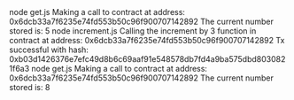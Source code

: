 <div id="termynal" data-termynal>
    <span data-ty="input">node get.js</span>
    <span data-ty>Making a call to contract at address: 0x6dcb33a7f6235e74fd553b50c96f900707142892</span>
    <span data-ty>The current number stored is: 5</span>
    <span data-ty="input">node increment.js</span>
    <span data-ty>Calling the increment by 3 function in contract at address: 0x6dcb33a7f6235e74fd553b50c96f900707142892</span>
    <span data-ty>Tx successful with hash: 0xb03d1426376e7efc49d8b6c69aaf91e548578db7fd4a9ba575dbd8030821f6a3</span>
    <span data-ty="input">node get.js</span>
    <span data-ty>Making a call to contract at address: 0x6dcb33a7f6235e74fd553b50c96f900707142892</span>
    <span data-ty>The current number stored is: 8</span>
</div>
